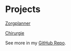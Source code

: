 # Projects

[Zorgplanner](https://www.zorgplanner.nu/)

[Chirurgie](http://jacqueskayser.com/)

See more in my [GitHub Repo](https://github.com/maklux/).
